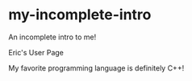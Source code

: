 # my-incomplete-intro
An incomplete intro to me!

Eric's User Page

My favorite programming language is definitely C++!